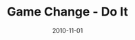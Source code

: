 ---
layout: media
category: media
series: "Game Change"
title: "Game Change - Do It"
date: 2010-11-01
description: "Brian Tome talks about being faithful to what God has called us to do."
video: "https://s3.amazonaws.com/crossroadsvideomessages/gamechange04.mp4"
video-poster: "https://www.crossroads.net/uploadedfiles/gamechange04_still.jpg"
---